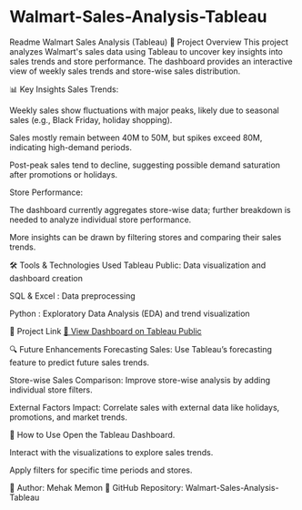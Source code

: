 # Walmart-Sales-Analysis-Tableau

Readme
Walmart Sales Analysis (Tableau)
📌 Project Overview
This project analyzes Walmart's sales data using Tableau to uncover key insights into sales trends and store performance. The dashboard provides an interactive view of weekly sales trends and store-wise sales distribution.

📊 Key Insights
Sales Trends:

Weekly sales show fluctuations with major peaks, likely due to seasonal sales (e.g., Black Friday, holiday shopping).

Sales mostly remain between 40M to 50M, but spikes exceed 80M, indicating high-demand periods.

Post-peak sales tend to decline, suggesting possible demand saturation after promotions or holidays.

Store Performance:

The dashboard currently aggregates store-wise data; further breakdown is needed to analyze individual store performance.

More insights can be drawn by filtering stores and comparing their sales trends.

🛠️ Tools & Technologies Used
Tableau Public: Data visualization and dashboard creation

SQL & Excel : Data preprocessing 

Python : Exploratory Data Analysis (EDA) and trend visualization

🔗 Project Link
[🔗 View Dashboard on Tableau Public](https://public.tableau.com/shared/7GSBTZP46?:display_count=n&:origin=viz_share_link)

🔍 Future Enhancements
Forecasting Sales: Use Tableau’s forecasting feature to predict future sales trends.

Store-wise Sales Comparison: Improve store-wise analysis by adding individual store filters.

External Factors Impact: Correlate sales with external data like holidays, promotions, and market trends.

📜 How to Use
Open the Tableau Dashboard.

Interact with the visualizations to explore sales trends.

Apply filters for specific time periods and stores.

🔹 Author: Mehak Memon
🔹 GitHub Repository: Walmart-Sales-Analysis-Tableau

